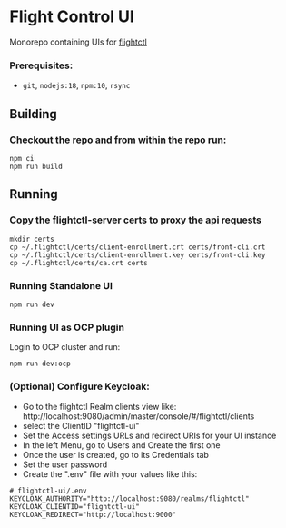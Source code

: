 # Flight Control UI

Monorepo containing UIs for [flightctl](https://github.com/flightctl/flightctl)

### Prerequisites:
* `git`, `nodejs:18`, `npm:10`, `rsync`

## Building

### Checkout the repo and from within the repo run:

```
npm ci
npm run build
```

## Running

### Copy the flightctl-server certs to proxy the api requests
```
mkdir certs
cp ~/.flightctl/certs/client-enrollment.crt certs/front-cli.crt
cp ~/.flightctl/certs/client-enrollment.key certs/front-cli.key
cp ~/.flightctl/certs/ca.crt certs
```

### Running Standalone UI

```
npm run dev
```

### Running UI as OCP plugin

Login to OCP cluster and run:

```
npm run dev:ocp 
```

### (Optional) Configure Keycloak:
- Go to the flightctl Realm clients view like: http://localhost:9080/admin/master/console/#/flightctl/clients
- select the ClientID "flightctl-ui"
- Set the Access settings URLs and redirect URIs for your UI instance
- In the left Menu, go to Users and Create the first one
- Once the user is created, go to its Credentials tab
- Set the user password
- Create the ".env" file with your values like this:
```
# flightctl-ui/.env
KEYCLOAK_AUTHORITY="http://localhost:9080/realms/flightctl"
KEYCLOAK_CLIENTID="flightctl-ui"
KEYCLOAK_REDIRECT="http://localhost:9000"
```